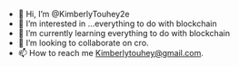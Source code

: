 - 👋 Hi, I’m @KimberlyTouhey2e
- 👀 I’m interested in ...everything to do with blockchain
- 🌱 I’m currently learning everything to do with blockchain
- 💞️ I’m looking to collaborate on cro.
- 📫 How to reach me Kimberlytouhey@gmail.com.

<!---
KimberlyTouhey2e/KimberlyTouhey2e is a ✨ special ✨ repository because its `README.md` (this file) appears on your GitHub profile.
You can click the Preview link to take a look at your changes.
--->
